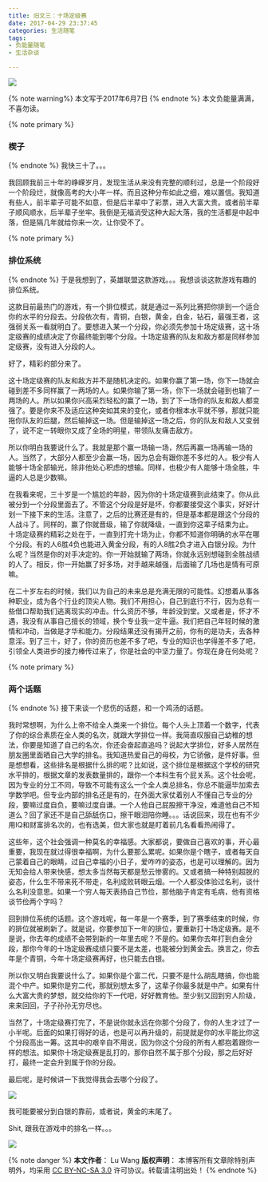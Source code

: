 ```yaml
---
title: 旧文三：十场定级赛
date: 2017-04-29 23:37:45
categories: 生活随笔
tags:
- 负能量随笔
- 生活杂谈

---
```

<img src="/images/ranking/feature.jpg" class="img-1f" />

{% note warning%}
本文写于2017年6月7日
{% endnote %}
本文负能量满满，不喜勿读。
<!-- more -->
{% note primary %}
### 楔子
{% endnote %}
我快三十了。。。

我回顾我前三十年的峥嵘岁月，发现生活从来没有完整的顺利过，总是一个阶段好一个阶段烂，就像高考的大小年一样。而且这种分布如此之细，难以置信。我知道有些人，前半辈子可能不如意，但是后半辈中了彩票，进入大富大贵。或者前半辈子顺风顺水，后半辈子坐牢。我倒是无福消受这种大起大落，我的生活都是中起中落，但是隔几年就给你来一次，让你受不了。

{% note primary %}
### 排位系统
{% endnote %}
于是我想到了，英雄联盟这款游戏。。。我想谈谈这款游戏有趣的排位系统。

这款目前最热门的游戏，有一个排位模式，就是通过一系列比赛把你排到一个适合你的水平的分段去。分段依次有，青铜，白银，黄金，白金，钻石，最强王者，这强弱关系一看就明白了。要想进入某一个分段，你必须先参加十场定级赛，这十场定级赛的成绩决定了你最终能到哪个分段。十场定级赛的队友和敌方都是同样参加定级赛，没有进入分段的人。

好了，精彩的部分来了。

这十场定级赛的队友和敌方并不是随机决定的。如果你赢了第一场，你下一场就会碰到差不多同样赢了一两场的人。如果你输了第一场，你下一场就会碰到也输了一两场的人。所以如果你兴高采烈轻松的赢了一场，到了下一场你的队友和敌人都变强了。要是你来不及适应这种突如其来的变化，或者你根本水平就不够，那就只能拖你队友的后腿，然后输掉这一场。但是输掉这一场之后，你的队友和敌人又变弱了，说不定一转眼你又成了全场的明星，带领队友痛击敌方。

所以你明白我要说什么了。我就是那个赢一场输一场，然后再赢一场再输一场的人。当然了，大部分人都至少会赢一场，因为总会有跟你差不多烂的人。极少有人能够十场全部输光，除非他处心积虑的想输。同样，也极少有人能够十场全胜，牛逼的人总是少数嘛。

在我看来呢，三十岁是一个尴尬的年龄，因为你的十场定级赛到此结束了。你从此被分到一个分段里面去了。不管这个分段是好是坏，你都要接受这个事实，好好计划一下接下来的生活。注意了，之后的比赛还是有的，但是基本都是跟这个分段的人战斗了。同样的，赢了你就晋级，输了你就降级，一直到你这辈子结束为止。
十场定级赛的精彩之处在于，一直到打完十场为止，你都不知道你明确的水平在哪个分段。有的人6胜4负也能进入黄金分段，有的人8胜2负才进入白银分段。为什么呢？当然是你的对手决定的。你一开始就输了两场，你就永远别想碰到全胜战绩的人了。相反，你一开始赢了好多场，对手越来越强，后面输了几场也是情有可原嘛。

在二十岁左右的时候，我们以为自己的未来总是充满无限的可能性。幻想着从事各种职业，成为各个行业的顶尖人物。我们不用担心，自己到底行不行，因为总有一些借口帮助我们逃离现实的冲击。什么资历不够，年龄没到堂。又或者是，怀才不遇，我没有从事自己擅长的领域，换个专业我一定牛逼。我们把自己年轻时候的激情和冲动，当做是才华和能力。分段结果还没有揭开之前，你有的是功夫，去各种意淫。到了三十，好了，你的资历也差不多了吧，专业的知识也学得差不多了吧，引领全人类进步的接力棒传过来了，你是社会的中坚力量了。你现在身在何处呢？

{% note primary %}
### 两个话题
{% endnote %}
接下来谈一个悲伤的话题，和一个鸡汤的话题。

我时常想啊，为什么上帝不给全人类来一个排位。每个人头上顶着一个数字，代表了你的综合素质在全人类的名次，就跟大学排位一样。我简直叹服自己幼稚的想法，你要是知道了自己的名次，你还会奋起直追吗？说起大学排位，好多人居然在朋友圈里面晒自己大学的排名。我知道热爱自己的母校，为它骄傲，是件好事。但是想想看，这些排名是根据什么排的呢？比如说，这个排位是根据这个学校的研究水平排的，根据文章的发表数量排的，跟你一个本科生有个屁关系。这个社会呢，因为专业的分工不同，导致不可能有这么一个全人类总排名，你总不能逼毕加索去学数学吧。但专业内部的排名还是有的，在外面大家仗着别人不懂自己专业的分段，要嘛过度自负，要嘛过度自谦。一个人他自己屁股擦干净没，难道他自己不知道么？回了家还不是自己舔舐伤口，擦干眼泪陪你睡。。。话说回来，现在也有不少用IQ和财富排名次的，也有选美，但大家也就是盯着前几名看看热闹得了。

这些年，这个社会强调一种莫名的幸福感。大家都说，要做自己喜欢的事，开心最重要，我现在就过得很幸福啊，为什么要那么累呢。如果你是个瞎子，或者每天自己蒙着自己的眼睛，过自己幸福的小日子，爱咋咋的姿态，也是可以理解的。因为无知会给人带来快感，想太多当然每天都是愁云惨雾的。又或者搞一种特别超脱的姿态，什么生不带来死不带走，名利成败转眼云烟。一个人都没体验过名利，谈什么名利没意思。如果一个穷人每天表扬自己节俭，那他脑子肯定有毛病，他有资格谈节俭两个字吗？

回到排位系统的话题。这个游戏呢，每一年是一个赛季，到了赛季结束的时候，你的排位就被刷新了。就是说，你要参加下一年的排位，要重新打十场定级赛。是不是说，你去年的成绩不会带到新的一年里去呢？不是的。如果你去年打到白金分段，那你今年的十场定级赛成绩只要不是太差，也能被分到黄金去。换言之，你去年是个青铜，今年十场定级赛再好，也只能去白银。

所以你又明白我要说什么了。如果你是个富二代，只要不是什么胡乱瞎搞，你也能混个中产。如果你是穷二代，那就别想太多了，这辈子你最多就是中产。如果有什么大富大贵的梦想，就交给你的下一代吧，好好教育他。至少别又回到穷人阶级，来来回回，子子孙孙无穷尽也。

当然了，十场定级赛打完了，不是说你就永远在你那个分段了，你的人生才过了一小半呢。后面的如果打得好的话，也是可以再升级的，前提就是你的水平能比你这个分段高出一筹。这其中的艰辛自不用说，因为你这个分段的所有人都抱着跟你一样的想法。如果你十场定级赛是乱打的，那你自然不属于那个分段，那之后好好打，最终一定会升到属于你的分段。

最后呢，是时候讲一下我觉得我会去哪个分段了。

<img src="/images/ranking/Blog002pic1.jpg" class="img-1" />

我可能要被分到白银的靠前，或者说，黄金的末尾了。

Shit, 跟我在游戏中的排名一样。。。

<img src="/images/ranking/Blog002pic2.jpg" class="img-3" />

{% note danger %} 
**本文作者**： Lu Wang
**版权声明**： 本博客所有文章除特别声明外，均采用 [CC BY-NC-SA 3.0](https://creativecommons.org/licenses/by-nc-sa/3.0/cn/) 许可协议。转载请注明出处！
{% endnote %}